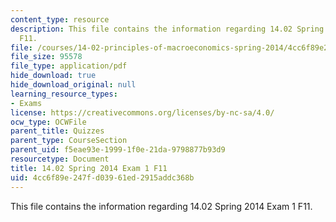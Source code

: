 ```yaml
---
content_type: resource
description: This file contains the information regarding 14.02 Spring 2014 Exam 1
  F11.
file: /courses/14-02-principles-of-macroeconomics-spring-2014/4cc6f89e247fd03961ed2915addc368b_MIT14_02S14_Exam1_F11.pdf
file_size: 95578
file_type: application/pdf
hide_download: true
hide_download_original: null
learning_resource_types:
- Exams
license: https://creativecommons.org/licenses/by-nc-sa/4.0/
ocw_type: OCWFile
parent_title: Quizzes
parent_type: CourseSection
parent_uid: f5eae93e-1999-1f0e-21da-9798877b93d9
resourcetype: Document
title: 14.02 Spring 2014 Exam 1 F11
uid: 4cc6f89e-247f-d039-61ed-2915addc368b
---
```

This file contains the information regarding 14.02 Spring 2014 Exam 1 F11.